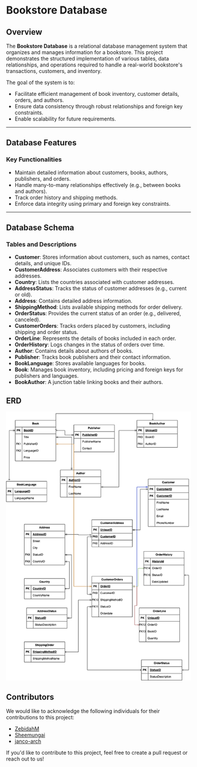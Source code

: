 # Bookstore Database 

## Overview
The **Bookstore Database** is a relational database management system that organizes and manages information for a bookstore. This project demonstrates the structured implementation of various tables, data relationships, and operations required to handle a real-world bookstore's transactions, customers, and inventory.

The goal of the system is to:
- Facilitate efficient management of book inventory, customer details, orders, and authors.
- Ensure data consistency through robust relationships and foreign key constraints.
- Enable scalability for future requirements.

---

## Database Features

### Key Functionalities
- Maintain detailed information about customers, books, authors, publishers, and orders.
- Handle many-to-many relationships effectively (e.g., between books and authors).
- Track order history and shipping methods.
- Enforce data integrity using primary and foreign key constraints.

---

## Database Schema

### Tables and Descriptions

- **Customer**: Stores information about customers, such as names, contact details, and unique IDs.
- **CustomerAddress**: Associates customers with their respective addresses.
- **Country**: Lists the countries associated with customer addresses.
- **AddressStatus**: Tracks the status of customer addresses (e.g., current or old).
- **Address**: Contains detailed address information.
- **ShippingMethod**: Lists available shipping methods for order delivery.
- **OrderStatus**: Provides the current status of an order (e.g., delivered, canceled).
- **CustomerOrders**: Tracks orders placed by customers, including shipping and order status.
- **OrderLine**: Represents the details of books included in each order.
- **OrderHistory**: Logs changes in the status of orders over time.
- **Author**: Contains details about authors of books.
- **Publisher**: Tracks book publishers and their contact information.
- **BookLanguage**: Stores available languages for books.
- **Book**: Manages book inventory, including pricing and foreign keys for publishers and languages.
- **BookAuthor**: A junction table linking books and their authors.

## ERD
![Entity-Relationship Diagram](schema.drawio.png)



## Contributors

We would like to acknowledge the following individuals for their contributions to this project:

- [ZebidahM](https://github.com/ZebidahM) 
- [Sheemungai](https://github.com/sheemungai)
- [janco-arch](https://github.com/janco-arch) 

If you'd like to contribute to this project, feel free to create a pull request or reach out to us!
